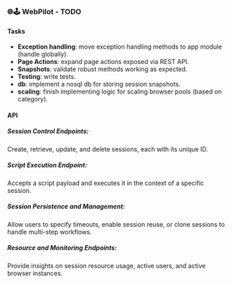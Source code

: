 ### 🌐🕹️ WebPilot - TODO
#### Tasks
- **Exception handling**: move exception handling methods to app module (handle globally).
- **Page Actions**: expand page actions exposed via REST API.
- **Snapshots**: validate robust methods working as expected.
- **Testing**: write tests.
- **db**: implement a nosql db for storing session snapshots.
- **scaling**: finish implementing logic for scaling browser pools (based on category).

#### API
##### Session Control Endpoints:
Create, retrieve, update, and delete sessions, each with its unique ID.
##### Script Execution Endpoint:
Accepts a script payload and executes it in the context of a specific session.
##### Session Persistence and Management:
Allow users to specify timeouts, enable session reuse, or clone sessions to handle multi-step workflows.
##### Resource and Monitoring Endpoints:
Provide insights on session resource usage, active users, and active browser instances.
